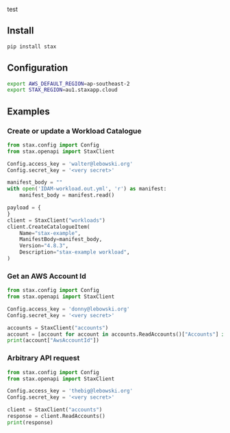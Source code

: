 test
## Install
```bash
pip install stax
```

## Configuration

```bash
export AWS_DEFAULT_REGION=ap-southeast-2
export STAX_REGION=au1.staxapp.cloud
```

## Examples

### Create or update a Workload Catalogue
```python
from stax.config import Config
from stax.openapi import StaxClient

Config.access_key = 'walter@lebowski.org'
Config.secret_key = '<very secret>'

manifest_body = ""
with open('IDAM-workload.out.yml', 'r') as manifest:
    manifest_body = manifest.read()

payload = {
}
client = StaxClient("workloads")
client.CreateCatalogueItem(
    Name="stax-example",
    ManifestBody=manifest_body,
    Version="4.8.3",
    Description="stax-example workload",
)
```

### Get an AWS Account Id
```python
from stax.config import Config
from stax.openapi import StaxClient

Config.access_key = 'donny@lebowski.org'
Config.secret_key = '<very secret>'

accounts = StaxClient("accounts")
account = [account for account in accounts.ReadAccounts()["Accounts"] if account["Name"] == "logging"][0]
print(account["AwsAccountId"])
```

### Arbitrary API request
```python
from stax.config import Config
from stax.openapi import StaxClient

Config.access_key = 'thebig@lebowski.org'
Config.secret_key = '<very secret>'

client = StaxClient("accounts")
response = client.ReadAccounts()
print(response)
```
